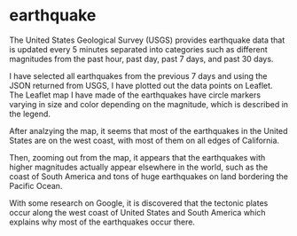 # earthquake

The United States Geological Survey (USGS) provides earthquake data that is updated every 5 minutes separated into categories such as different magnitudes from the past hour, past day, past 7 days, and past 30 days. 

I have selected all earthquakes from the previous 7 days and using the JSON returned from USGS, I have plotted out the data points on Leaflet. The Leaflet map I have made of the earthquakes have circle markers varying in size and color depending on the magnitude, which is described in the legend. 

After analzying the map, it seems that most of the earthquakes in the United States are on the west coast, with most of them on all edges of California. 

Then, zooming out from the map, it appears that the earthquakes with higher magnitudes actually appear elsewhere in the world, such as the coast of South America and tons of huge earthquakes on land bordering the Pacific Ocean. 

With some research on Google, it is discovered that the tectonic plates occur along the west coast of United States and South America which explains why most of the earthquakes occur there. 